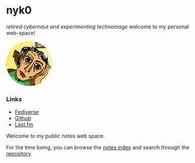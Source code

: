 # nyk0
*retired cybernaut and experimenting technomage*
welcome to my personal web-space!

<img style="border-radius:80px;" src="profile.jpg" />

### Links
* [Fediverse](https://octodon.social/@nicksiv)
* [Github](https://github.com/nicksiv)
* [Last.fm](https://www.last.fm/user/nicksiv)

Welcome to my public notes web space.

For the time being, you can browse the [notes index](https://nicksiv.github.io/index/index) and search through the [repository](https://github.com/nicksiv/nicksiv.github.io/tree/main/zk).
